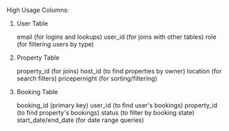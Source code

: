  High Usage Columns:
1. User Table

    email (for logins and lookups)
    user_id (for joins with other tables)
    role (for filtering users by type)

2. Property Table

    property_id (for joins)
    host_id (to find properties by owner)
    location (for search filters)
    pricepernight (for sorting/filtering)

3. Booking Table

    booking_id (primary key)
    user_id (to find user's bookings)
    property_id (to find property's bookings)
    status (to filter by booking state)
    start_date/end_date (for date range queries)


